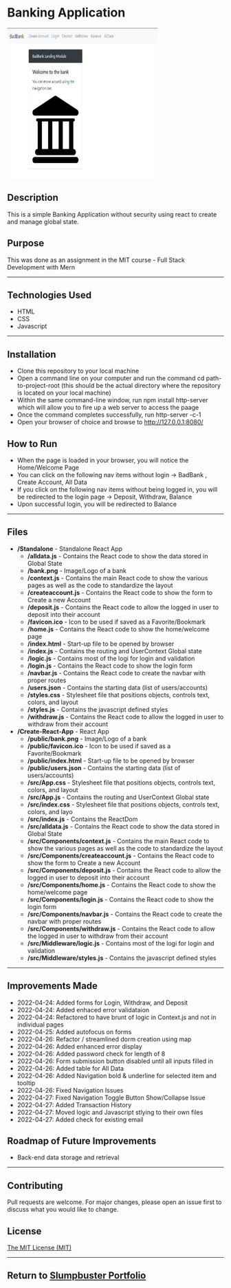 # Banking Application
<img src="./banking.PNG" height="350px" width="350px"/>

## Description 
This is a simple Banking Application without security using react to create and manage global state.

## Purpose 
This was done as an assignment in the MIT course - Full Stack Development with Mern

---------

## Technologies Used 
- HTML
- CSS
- Javascript

---------

## Installation 
- Clone this repository to your local machine
- Open a command line on your computer and run the command cd path-to-project-root (this should be the actual directory where the repository is located on your local machine)
- Within the same command-line window, run npm install http-server which will allow you to fire up a web server to access the paage
- Once the command completes successfully, run http-server -c-1
- Open your browser of choice and browse to http://127.0.0.1:8080/

## How to Run 
- When the page is loaded in your browser, you will notice the Home/Welcome Page
- You can click on the following nav items without login -> BadBank , Create Account, All Data
- If you click on the following nav items without being logged in, you will be redirected to the login page -> Deposit, Withdraw, Balance
- Upon successful login, you will be redirected to Balance
---------

## Files 
- **/Standalone** - Standalone React App
  - **/alldata.js** - Contains the React code to show the data stored in Global State
  - **/bank.png** - Image/Logo of a bank
  - **/context.js** - Contains the main React code to show the various pages as well as the code to standardize the layout
  - **/createaccount.js** - Contains the React code to show the form to Create a new Account
  - **/deposit.js** - Contains the React code to allow the logged in user to deposit into their account
  - **/favicon.ico** - Icon to be used if saved as a Favorite/Bookmark
  - **/home.js** - Contains the React code to show the home/welcome page
  - **/index.html** - Start-up file to be opened by browser
  - **/index.js** - Contains the routing and UserContext Global state
  - **/logic.js** - Contains most of the logi for login and validation
  - **/login.js** - Contains the React code to show the login form
  - **/navbar.js** - Contains the React code to create the navbar with proper routes
  - **/users.json** - Contains the starting data (list of users/accounts)
  - **/styles.css** - Stylesheet file that positions objects, controls text, colors, and layout
  - **/styles.js** - Contains the javascript defined styles
  - **/withdraw.js** - Contains the React code to allow the logged in user to withdraw from their account
- **/Create-React-App** - React App
  - **/public/bank.png** - Image/Logo of a bank
  - **/public/favicon.ico** - Icon to be used if saved as a Favorite/Bookmark
  - **/public/index.html** - Start-up file to be opened by browser
  - **/public/users.json** - Contains the starting data (list of users/accounts)
  - **/src/App.css** - Stylesheet file that positions objects, controls text, colors, and layout
  - **/src/App.js** - Contains the routing and UserContext Global state
  - **/src/index.css** - Stylesheet file that positions objects, controls text, colors, and layo
  - **/src/index.js** - Contains the ReactDom
  - **/src/alldata.js** - Contains the React code to show the data stored in Global State
  - **/src/Components/context.js** - Contains the main React code to show the various pages as well as the code to standardize the layout
  - **/src/Components/createaccount.js** - Contains the React code to show the form to Create a new Account
  - **/src/Components/deposit.js** - Contains the React code to allow the logged in user to deposit into their account
  - **/src/Components/home.js** - Contains the React code to show the home/welcome page
  - **/src/Components/login.js** - Contains the React code to show the login form
  - **/src/Components/navbar.js** - Contains the React code to create the navbar with proper routes
  - **/src/Components/withdraw.js** - Contains the React code to allow the logged in user to withdraw from their account
  - **/src/Middleware/logic.js** - Contains most of the logi for login and validation
  - **/src/Middleware/styles.js** - Contains the javascript defined styles

---------

## Improvements Made
- 2022-04-24: Added forms for Login, Withdraw, and Deposit
- 2022-04-24: Added enhaced error validataion
- 2022-04-24: Refactored to have brunt of logic in Context.js and not in individual pages
- 2022-04-25: Added autofocus on forms
- 2022-04-26: Refactor / streamlined dorm creation using map
- 2022-04-26: Added enhanced error display
- 2022-04-26: Added password check for length of 8
- 2022-04-26: Form submission button disabled until all inputs filled in
- 2022-04-26: Added table for All Data
- 2022-04-26: Added Navigation bold & underline for selected item and tooltip
- 2022-04-26: Fixed Navigation Issues
- 2022-04-27: Fixed Navigation Toggle Button Show/Collapse Issue
- 2022-04-27: Added Transaction History
- 2022-04-27: Moved logic and Javascript stlying to their own files
- 2022-04-27: Added check for existing email

## Roadmap of Future Improvements
- Back-end data storage and retrieval

---------

## Contributing 
Pull requests are welcome. For major changes, please open an issue first to discuss what you would like to change.

## License
[The MIT License (MIT)](https://github.com/slumpbuster/Formik/blob/main/LICENSE)

---------

## Return to [Slumpbuster Portfolio](https://slumpbuster.github.io/#portfolio)